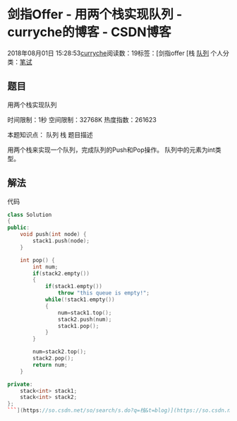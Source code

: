 # 剑指Offer - 用两个栈实现队列 - curryche的博客 - CSDN博客





2018年08月01日 15:28:53[curryche](https://me.csdn.net/whwan11)阅读数：19标签：[剑指offer																[栈																[队列](https://so.csdn.net/so/search/s.do?q=队列&t=blog)
个人分类：[笔试](https://blog.csdn.net/whwan11/article/category/7789918)





## 题目

用两个栈实现队列 

时间限制：1秒 空间限制：32768K 热度指数：261623 

本题知识点： 队列 栈
题目描述 

用两个栈来实现一个队列，完成队列的Push和Pop操作。 队列中的元素为int类型。

## 解法

代码

```cpp
class Solution
{
public:
    void push(int node) {
        stack1.push(node);
    }

    int pop() {
        int num;
        if(stack2.empty())
        {
            if(stack1.empty())
                throw "this queue is empty!";
            while(!stack1.empty())
            {
                num=stack1.top();
                stack2.push(num);
                stack1.pop();
            }
        }

        num=stack2.top();
        stack2.pop();
        return num;
    }

private:
    stack<int> stack1;
    stack<int> stack2;
};
```](https://so.csdn.net/so/search/s.do?q=栈&t=blog)](https://so.csdn.net/so/search/s.do?q=剑指offer&t=blog)




